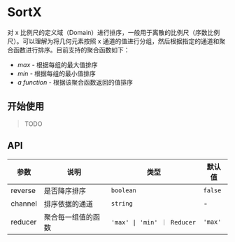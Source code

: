 # SortX

对 x 比例尺的定义域（Domain）进行排序，一般用于离散的比例尺（序数比例尺）。可以理解为将几何元素按照 x 通道的值进行分组，然后根据指定的通道和聚合函数进行排序。目前支持的聚合函数如下：

- _max_ - 根据每组的最大值排序
- _min_ - 根据每组的最小值排序
- _a function_ - 根据该聚合函数返回的值排序

## 开始使用

> TODO

## API

| 参数    | 说明               | 类型                         | 默认值  |
| ------- | ------------------ | ---------------------------- | ------- |
| reverse | 是否降序排序       | `boolean`                    | `false` |
| channel | 排序依据的通道     | `string`                     | -       |
| reducer | 聚合每一组值的函数 | `'max' \| 'min' ｜ Reducer ` | `'max'` |

